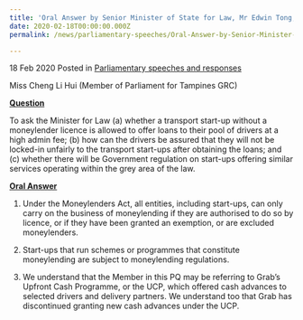 ```yaml
---
title: 'Oral Answer by Senior Minister of State for Law, Mr Edwin Tong, to Parliamentary Question on Moneylending Licences'
date: 2020-02-18T00:00:00.000Z
permalink: /news/parliamentary-speeches/Oral-Answer-by-Senior-Minister-of-State-for-Law-Mr-Edwin-Tong-to-Parliamentary-Question-on-Moneylending-Licences

---
```

 
18 Feb 2020 Posted in [Parliamentary speeches and responses](/news/parliamentary-speeches)

Miss Cheng Li Hui (Member of Parliament for Tampines GRC)

<b><u>Question</u></b>

To ask the Minister for Law (a) whether a transport start-up without a moneylender licence is allowed to offer loans to their pool of drivers at a high admin fee; (b) how can the drivers be assured that they will not be locked-in unfairly to the transport start-ups after obtaining the loans; and (c) whether there will be Government regulation on start-ups offering similar services operating within the grey area of the law.

<b><u>Oral Answer</u></b>

1.	Under the Moneylenders Act, all entities, including start-ups, can only carry on the business of moneylending if they are authorised to do so by licence, or if they have been granted an exemption, or are excluded moneylenders.

2.	Start-ups that run schemes or programmes that constitute moneylending are subject to moneylending regulations.

3.	We understand that the Member in this PQ may be referring to Grab’s Upfront Cash Programme, or the UCP, which offered cash advances to selected drivers and delivery partners. We understand too that Grab has discontinued granting new cash advances under the UCP.
